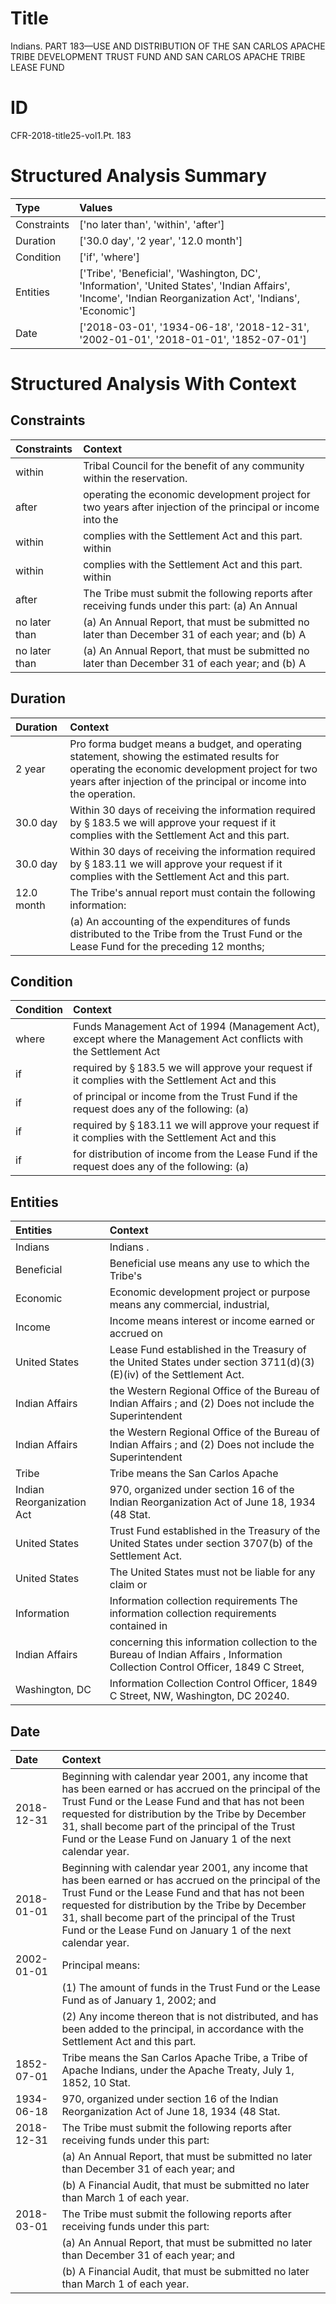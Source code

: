 # Title

 Indians. PART 183—USE AND DISTRIBUTION OF THE SAN CARLOS APACHE TRIBE DEVELOPMENT TRUST FUND AND SAN CARLOS APACHE TRIBE LEASE FUND


# ID

 CFR-2018-title25-vol1.Pt. 183


# Structured Analysis Summary

| Type        | Values                                                                                                                                                    |
|:------------|:----------------------------------------------------------------------------------------------------------------------------------------------------------|
| Constraints | ['no later than', 'within', 'after']                                                                                                                      |
| Duration    | ['30.0 day', '2 year', '12.0 month']                                                                                                                      |
| Condition   | ['if', 'where']                                                                                                                                           |
| Entities    | ['Tribe', 'Beneficial', 'Washington, DC', 'Information', 'United States', 'Indian Affairs', 'Income', 'Indian Reorganization Act', 'Indians', 'Economic'] |
| Date        | ['2018-03-01', '1934-06-18', '2018-12-31', '2002-01-01', '2018-01-01', '1852-07-01']                                                                      |


# Structured Analysis With Context

 


## Constraints

| Constraints   | Context                                                                                                      |
|:--------------|:-------------------------------------------------------------------------------------------------------------|
| within        | Tribal Council for the benefit of any community within  the reservation.                                     |
| after         | operating the economic development project for two years after injection of the principal or income into the |
| within        | complies with the Settlement Act and this part. within                                                       |
| within        | complies with the Settlement Act and this part. within                                                       |
| after         | The Tribe must submit the following reports  after receiving funds under this part: (a) An Annual            |
| no later than | (a) An Annual Report, that must be submitted no later than December 31 of each year; and (b) A               |
| no later than | (a) An Annual Report, that must be submitted no later than December 31 of each year; and (b) A               |


## Duration

| Duration   | Context                                                                                                                                                                                                             |
|:-----------|:--------------------------------------------------------------------------------------------------------------------------------------------------------------------------------------------------------------------|
| 2 year     | Pro forma budget means a budget, and operating statement, showing the estimated results for operating the economic development project for two years after injection of the principal or income into the operation. |
| 30.0 day   | Within 30 days of receiving the information required by &#167;&#8201;183.5 we will approve your request if it complies with the Settlement Act and this part.                                                       |
| 30.0 day   | Within 30 days of receiving the information required by &#167;&#8201;183.11 we will approve your request if it complies with the Settlement Act and this part.                                                      |
| 12.0 month | The Tribe's annual report must contain the following information:                                                                                                                                                   |
|            |               (a) An accounting of the expenditures of funds distributed to the Tribe from the Trust Fund or the Lease Fund for the preceding 12 months;                                                            |


## Condition

| Condition   | Context                                                                                                          |
|:------------|:-----------------------------------------------------------------------------------------------------------------|
| where       | Funds Management Act of 1994 (Management Act), except where the Management Act conflicts with the Settlement Act |
| if          | required by &#167;&#8201;183.5 we will approve your request if it complies with the Settlement Act and this      |
| if          | of principal or income from the Trust Fund if the request does any of the following: (a)                         |
| if          | required by &#167;&#8201;183.11 we will approve your request if it complies with the Settlement Act and this     |
| if          | for distribution of income from the Lease Fund if the request does any of the following: (a)                     |


## Entities

| Entities                  | Context                                                                                                                         |
|:--------------------------|:--------------------------------------------------------------------------------------------------------------------------------|
| Indians                   | Indians .                                                                                                                       |
| Beneficial                | Beneficial use means any use to which the Tribe's                                                                               |
| Economic                  | Economic development project or purpose means any commercial, industrial,                                                       |
| Income                    | Income means interest or income earned or accrued on                                                                            |
| United States             | Lease Fund established in the Treasury of the United States  under section 3711(d)(3)(E)(iv) of the Settlement Act.             |
| Indian Affairs            | the Western Regional Office of the Bureau of Indian Affairs ; and (2) Does not include the Superintendent                       |
| Indian Affairs            | the Western Regional Office of the Bureau of Indian Affairs ; and (2) Does not include the Superintendent                       |
| Tribe                     | Tribe  means the San Carlos Apache                                                                                              |
| Indian Reorganization Act | 970, organized under section 16 of the  Indian Reorganization Act  of June 18, 1934 (48 Stat.                                   |
| United States             | Trust Fund established in the Treasury of the United States  under section 3707(b) of the Settlement Act.                       |
| United States             | The  United States must not be liable for any claim or                                                                          |
| Information               | Information collection requirements The information collection requirements contained in                                        |
| Indian Affairs            | concerning this information collection to the Bureau of Indian Affairs , Information Collection Control Officer, 1849 C Street, |
| Washington, DC            | Information Collection Control Officer, 1849 C Street, NW, Washington, DC  20240.                                               |


## Date

| Date       | Context                                                                                                                                                                                                                                                                                                                             |
|:-----------|:------------------------------------------------------------------------------------------------------------------------------------------------------------------------------------------------------------------------------------------------------------------------------------------------------------------------------------|
| 2018-12-31 | Beginning with calendar year 2001, any income that has been earned or has accrued on the principal of the Trust Fund or the Lease Fund and that has not been requested for distribution by the Tribe by December 31, shall become part of the principal of the Trust Fund or the Lease Fund on January 1 of the next calendar year. |
| 2018-01-01 | Beginning with calendar year 2001, any income that has been earned or has accrued on the principal of the Trust Fund or the Lease Fund and that has not been requested for distribution by the Tribe by December 31, shall become part of the principal of the Trust Fund or the Lease Fund on January 1 of the next calendar year. |
| 2002-01-01 | Principal means:                                                                                                                                                                                                                                                                                                                    |
|            |               (1) The amount of funds in the Trust Fund or the Lease Fund as of January 1, 2002; and                                                                                                                                                                                                                                |
|            |               (2) Any income thereon that is not distributed, and has been added to the principal, in accordance with the Settlement Act and this part.                                                                                                                                                                             |
| 1852-07-01 | Tribe means the San Carlos Apache Tribe, a Tribe of Apache Indians, under the Apache Treaty, July 1, 1852, 10 Stat.                                                                                                                                                                                                                 |
| 1934-06-18 | 970, organized under section 16 of the Indian Reorganization Act of June 18, 1934 (48 Stat.                                                                                                                                                                                                                                         |
| 2018-12-31 | The Tribe must submit the following reports after receiving funds under this part:                                                                                                                                                                                                                                                  |
|            |               (a) An Annual Report, that must be submitted no later than December 31 of each year; and                                                                                                                                                                                                                              |
|            |               (b) A Financial Audit, that must be submitted no later than March 1 of each year.                                                                                                                                                                                                                                     |
| 2018-03-01 | The Tribe must submit the following reports after receiving funds under this part:                                                                                                                                                                                                                                                  |
|            |               (a) An Annual Report, that must be submitted no later than December 31 of each year; and                                                                                                                                                                                                                              |
|            |               (b) A Financial Audit, that must be submitted no later than March 1 of each year.                                                                                                                                                                                                                                     |


